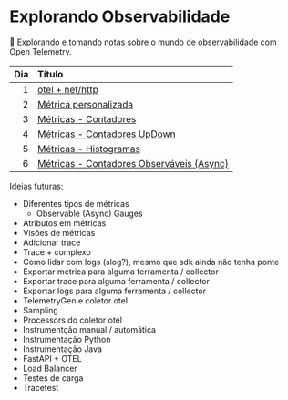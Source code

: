 # Explorando Observabilidade

🔭 Explorando e tomando notas sobre o mundo de observabilidade com Open Telemetry.

|  Dia | Título                                               |
| ---: | :--------------------------------------------------- |
|    1 | [otel + net/http](./dia1/)                           |
|    2 | [Métrica personalizada](./dia2/)                     |
|    3 | [Métricas - Contadores](./dia3/)                     |
|    4 | [Métricas - Contadores UpDown](./dia4/)              |
|    5 | [Métricas - Histogramas](./dia5/)                    |
|    6 | [Métricas - Contadores Observáveis (Async)](./dia6/) |

Ideias futuras:

- Diferentes tipos de métricas
  - Observable (Async) Gauges
- Atributos em métricas
- Visões de métricas
- Adicionar trace
- Trace + complexo
- Como lidar com logs (slog?), mesmo que sdk ainda não tenha ponte
- Exportar métrica para alguma ferramenta / collector
- Exportar trace para alguma ferramenta / collector
- Exportar logs para alguma ferramenta / collector
- TelemetryGen e coletor otel
- Sampling
- Processors do coletor otel
- Instrumentção manual / automática
- Instrumentação Python
- Instrumentação Java
- FastAPI + OTEL
- Load Balancer
- Testes de carga
- Tracetest
